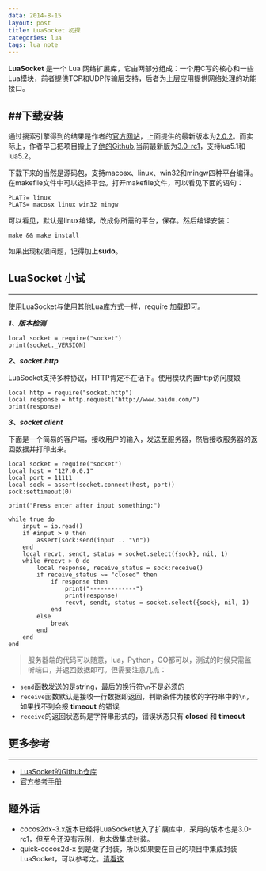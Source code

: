 ```yaml
---
data: 2014-8-15
layout: post
title: LuaSocket 初探
categories: lua
tags: lua note
---
```


**LuaSocket** 是一个 Lua 网络扩展库，它由两部分组成：一个用C写的核心和一些Lua模块，前者提供TCP和UDP传输层支持，后者为上层应用提供网络处理的功能接口。

##下载安装
------------------
通过搜索引擎得到的结果是作者的[官方网站](http://w3.impa.br/~diego/software/luasocket/)，上面提供的最新版本为[2.0.2](http://files.luaforge.net/releases/luasocket/luasocket)。而实际上，作者早已把项目搬上了[他的Github](https://github.com/diegonehab/luasocket),当前最新版为[3.0-rc1](https://github.com/diegonehab/luasocket/releases)，支持lua5.1和lua5.2。

下载下来的当然是源码包，支持macosx、linux、win32和mingw四种平台编译。在makefile文件中可以选择平台。打开makefile文件，可以看见下面的语句：

    PLAT?= linux
    PLATS= macosx linux win32 mingw

可以看见，默认是linux编译，改成你所需的平台，保存。然后编译安装：

    make && make install

如果出现权限问题，记得加上**sudo**。

## LuaSocket 小试
------------------------

使用LuaSocket与使用其他Lua库方式一样，require 加载即可。

**_1、版本检测_**

    local socket = require("socket")
    print(socket._VERSION)

**_2、socket.http_**

LuaSocket支持多种协议，HTTP肯定不在话下。使用模块内置http访问度娘

    local http = require("socket.http")
    local response = http.request("http://www.baidu.com/")
    print(response)

**_3、socket client_**

下面是一个简易的客户端，接收用户的输入，发送至服务器，然后接收服务器的返回数据并打印出来。

    local socket = require("socket")
    local host = "127.0.0.1"
    local port = 11111
    local sock = assert(socket.connect(host, port))
    sock:settimeout(0)

    print("Press enter after input something:")

    while true do
        input = io.read()
        if #input > 0 then
            assert(sock:send(input .. "\n"))
        end
        local recvt, sendt, status = socket.select({sock}, nil, 1)
        while #recvt > 0 do
            local response, receive_status = sock:receive()
			if receive_status ~= "closed" then
				if response then
					print("-------------")
					print(response)
					recvt, sendt, status = socket.select({sock}, nil, 1)
				end
			else
				break
			end
		end
	end

> 服务器端的代码可以随意，lua，Python，GO都可以，测试的时候只需监听端口，并返回数据即可。但需要注意几点：

* `send`函数发送的是string，最后的换行符`\n`不是必须的
* `receive`函数默认是接收一行数据即返回，判断条件为接收的字符串中的`\n`，如果找不到会报 **timeout** 的错误
* `receive`的返回状态码是字符串形式的，错误状态只有 **closed** 和 **timeout**

## 更多参考
---------------
* [LuaSocket的Github仓库](https://github.com/diegonehab/luasocket)
* [官方参考手册](http://w3.impa.br/~diego/software/luasocket/reference.html)

## 题外话
* cocos2dx-3.x版本已经将LuaSocket放入了扩展库中，采用的版本也是3.0-rc1，但至今还没有示例，也未做集成封装。
* quick-cocos2d-x 到是做了封装，所以如果要在自己的项目中集成封装LuaSocket，可以参考之。[请看这](http://zengrong.net/post/1980.htm)